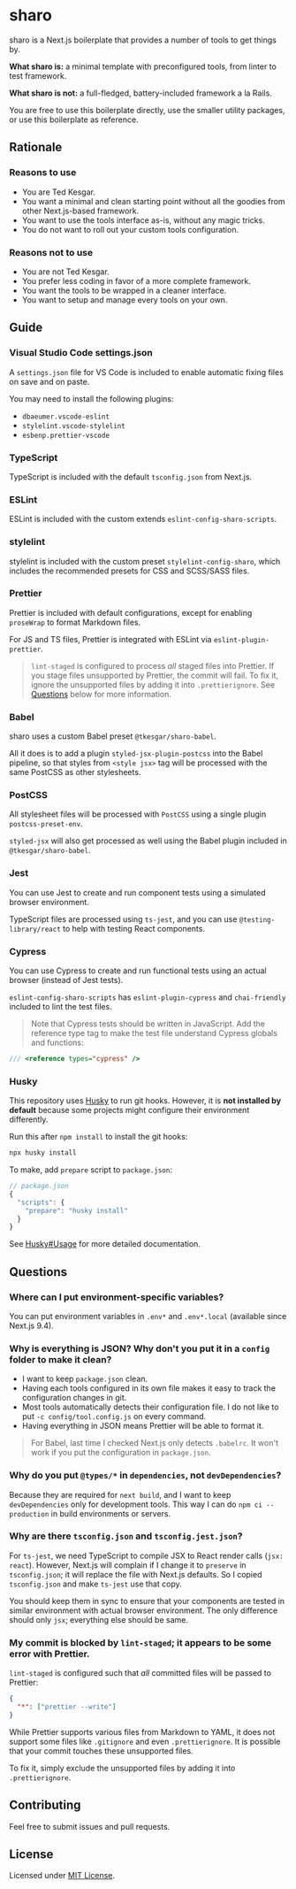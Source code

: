 # sharo

sharo is a Next.js boilerplate that provides a number of tools to get things by.

**What sharo is:** a minimal template with preconfigured tools, from linter to
test framework.

**What sharo is not:** a full-fledged, battery-included framework a la Rails.

You are free to use this boilerplate directly, use the smaller utility packages,
or use this boilerplate as reference.

## Rationale

### Reasons to use

- You are Ted Kesgar.
- You want a minimal and clean starting point without all the goodies from other
  Next.js-based framework.
- You want to use the tools interface as-is, without any magic tricks.
- You do not want to roll out your custom tools configuration.

### Reasons not to use

- You are not Ted Kesgar.
- You prefer less coding in favor of a more complete framework.
- You want the tools to be wrapped in a cleaner interface.
- You want to setup and manage every tools on your own.

## Guide

### Visual Studio Code settings.json

A `settings.json` file for VS Code is included to enable automatic fixing files
on save and on paste.

You may need to install the following plugins:

- `dbaeumer.vscode-eslint`
- `stylelint.vscode-stylelint`
- `esbenp.prettier-vscode`

### TypeScript

TypeScript is included with the default `tsconfig.json` from Next.js.

### ESLint

ESLint is included with the custom extends `eslint-config-sharo-scripts`.

### stylelint

stylelint is included with the custom preset `stylelint-config-sharo`, which
includes the recommended presets for CSS and SCSS/SASS files.

### Prettier

Prettier is included with default configurations, except for enabling
`proseWrap` to format Markdown files.

For JS and TS files, Prettier is integrated with ESLint via
`eslint-plugin-prettier`.

> `lint-staged` is configured to process _all_ staged files into Prettier. If
> you stage files unsupported by Prettier, the commit will fail. To fix it,
> ignore the unsupported files by adding it into `.prettierignore`. See
> [Questions](#questions) below for more information.

### Babel

sharo uses a custom Babel preset `@tkesgar/sharo-babel`.

All it does is to add a plugin `styled-jsx-plugin-postcss` into the Babel
pipeline, so that styles from `<style jsx>` tag will be processed with the same
PostCSS as other stylesheets.

### PostCSS

All stylesheet files will be processed with `PostCSS` using a single plugin
`postcss-preset-env`.

`styled-jsx` will also get processed as well using the Babel plugin included in
`@tkesgar/sharo-babel`.

### Jest

You can use Jest to create and run component tests using a simulated browser
environment.

TypeScript files are processed using `ts-jest`, and you can use
`@testing-library/react` to help with testing React components.

### Cypress

You can use Cypress to create and run functional tests using an actual browser
(instead of Jest tests).

`eslint-config-sharo-scripts` has `eslint-plugin-cypress` and `chai-friendly`
included to lint the test files.

> Note that Cypress tests should be written in JavaScript. Add the reference
> type tag to make the test file understand Cypress globals and functions:

```ts
/// <reference types="cypress" />
```

### Husky

This repository uses [Husky](https://typicode.github.io/husky/#/) to run git
hooks. However, it is **not installed by default** because some projects might
configure their environment differently.

Run this after `npm install` to install the git hooks:

```sh
npx husky install
```

To make, add `prepare` script to `package.json`:

```js
// package.json
{
  "scripts": {
    "prepare": "husky install"
  }
}
```

See [Husky#Usage](https://typicode.github.io/husky/#/?id=usage) for more
detailed documentation.

## Questions

### Where can I put environment-specific variables?

You can put environment variables in `.env*` and `.env*.local` (available since
Next.js 9.4).

### Why is everything is JSON? Why don't you put it in a `config` folder to make it clean?

- I want to keep `package.json` clean.
- Having each tools configured in its own file makes it easy to track the
  configuration changes in git.
- Most tools automatically detects their configuration file. I do not like to
  put `-c config/tool.config.js` on every command.
- Having everything in JSON means Prettier will be able to format it.

> For Babel, last time I checked Next.js only detects `.babelrc`. It won't work
> if you put the configuration in `package.json`.

### Why do you put `@types/*` in `dependencies`, not `devDependencies`?

Because they are required for `next build`, and I want to keep `devDependencies`
only for development tools. This way I can do `npm ci --production` in build
environments or servers.

### Why are there `tsconfig.json` and `tsconfig.jest.json`?

For `ts-jest`, we need TypeScript to compile JSX to React render calls
(`jsx: react`). However, Next.js will complain if I change it to `preserve` in
`tsconfig.json`; it will replace the file with Next.js defaults. So I copied
`tsconfig.json` and make `ts-jest` use that copy.

You should keep them in sync to ensure that your components are tested in
similar environment with actual browser environment. The only difference should
only `jsx`; everything else should be same.

### My commit is blocked by `lint-staged`; it appears to be some error with Prettier.

`lint-staged` is configured such that _all_ committed files will be passed to
Prettier:

```json
{
  "*": ["prettier --write"]
}
```

While Prettier supports various files from Markdown to YAML, it does not support
some files like `.gitignore` and even `.prettierignore`. It is possible that
your commit touches these unsupported files.

To fix it, simply exclude the unsupported files by adding it into
`.prettierignore`.

## Contributing

Feel free to submit issues and pull requests.

## License

Licensed under [MIT License][license].

[license]: https://github.com/tkesgar/sharo/blob/master/LICENSE
